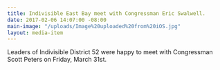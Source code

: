 ```yaml
---
title: Indivisible East Bay meet with Congressman Eric Swalwell.
date: 2017-02-06 14:07:00 -08:00
main-image: "/uploads/Image%20uploaded%20from%20iOS.jpg"
layout: media-item
---
```


Leaders of Indivisible District 52 were happy to meet with Congressman Scott Peters on Friday, March 31st.